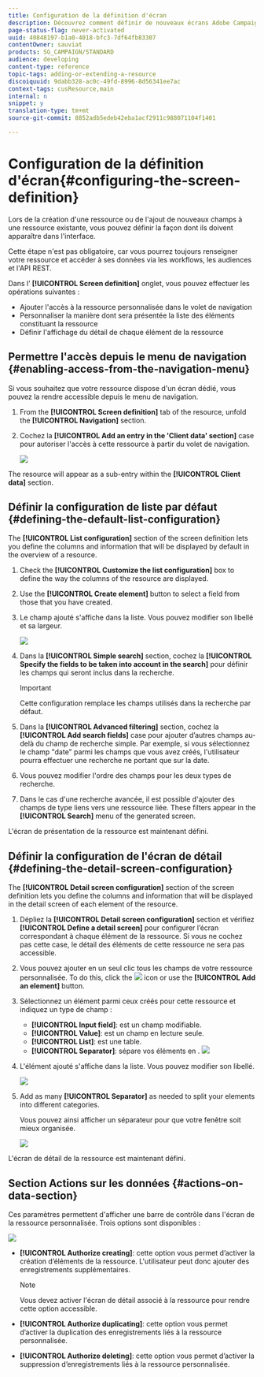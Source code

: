```yaml
---
title: Configuration de la définition d'écran
description: Découvrez comment définir de nouveaux écrans Adobe Campaign à partir de la structure des données des ressources.
page-status-flag: never-activated
uuid: 40848197-b1a0-4018-bfc3-7df64fb83307
contentOwner: sauviat
products: SG_CAMPAIGN/STANDARD
audience: developing
content-type: reference
topic-tags: adding-or-extending-a-resource
discoiquuid: 9dabb328-ac0c-49fd-8996-8d56341ee7ac
context-tags: cusResource,main
internal: n
snippet: y
translation-type: tm+mt
source-git-commit: 8852adb5edeb42eba1acf2911c988071104f1401

---
```



# Configuration de la définition d&#39;écran{#configuring-the-screen-definition}

Lors de la création d&#39;une ressource ou de l&#39;ajout de nouveaux champs à une ressource existante, vous pouvez définir la façon dont ils doivent apparaître dans l&#39;interface.

Cette étape n&#39;est pas obligatoire, car vous pourrez toujours renseigner votre ressource et accéder à ses données via les workflows, les audiences et l&#39;API REST.

Dans l’ **[!UICONTROL Screen definition]** onglet, vous pouvez effectuer les opérations suivantes :

* Ajouter l&#39;accès à la ressource personnalisée dans le volet de navigation
* Personnaliser la manière dont sera présentée la liste des éléments constituant la ressource
* Définir l&#39;affichage du détail de chaque élément de la ressource

## Permettre l&#39;accès depuis le menu de navigation {#enabling-access-from-the-navigation-menu}

Si vous souhaitez que votre ressource dispose d&#39;un écran dédié, vous pouvez la rendre accessible depuis le menu de navigation.

1. From the **[!UICONTROL Screen definition]** tab of the resource, unfold the **[!UICONTROL Navigation]** section.
1. Cochez la **[!UICONTROL Add an entry in the 'Client data' section]** case pour autoriser l&#39;accès à cette ressource à partir du volet de navigation.

   ![](assets/schema_extension_19.png)

The resource will appear as a sub-entry within the **[!UICONTROL Client data]** section.

## Définir la configuration de liste par défaut {#defining-the-default-list-configuration}

The **[!UICONTROL List configuration]** section of the screen definition lets you define the columns and information that will be displayed by default in the overview of a resource.

1. Check the **[!UICONTROL Customize the list configuration]** box to define the way the columns of the resource are displayed.
1. Use the **[!UICONTROL Create element]** button to select a field from those that you have created.
1. Le champ ajouté s&#39;affiche dans la liste. Vous pouvez modifier son libellé et sa largeur.

   ![](assets/schema_extension_20.png)

1. Dans la **[!UICONTROL Simple search]** section, cochez la **[!UICONTROL Specify the fields to be taken into account in the search]** pour définir les champs qui seront inclus dans la recherche.

   >[!IMPORTANT]
   >
   >Cette configuration remplace les champs utilisés dans la recherche par défaut.

1. Dans la **[!UICONTROL Advanced filtering]** section, cochez la **[!UICONTROL Add search fields]** case pour ajouter d’autres champs au-delà du champ de recherche simple. Par exemple, si vous sélectionnez le champ &quot;date&quot; parmi les champs que vous avez créés, l&#39;utilisateur pourra effectuer une recherche ne portant que sur la date.
1. Vous pouvez modifier l&#39;ordre des champs pour les deux types de recherche.
1. Dans le cas d&#39;une recherche avancée, il est possible d&#39;ajouter des champs de type liens vers une ressource liée. These filters appear in the **[!UICONTROL Search]** menu of the generated screen.

L&#39;écran de présentation de la ressource est maintenant défini.

## Définir la configuration de l&#39;écran de détail {#defining-the-detail-screen-configuration}

The **[!UICONTROL Detail screen configuration]** section of the screen definition lets you define the columns and information that will be displayed in the detail screen of each element of the resource.

1. Dépliez la **[!UICONTROL Detail screen configuration]** section et vérifiez **[!UICONTROL Define a detail screen]** pour configurer l’écran correspondant à chaque élément de la ressource. Si vous ne cochez pas cette case, le détail des éléments de cette ressource ne sera pas accessible.
1. Vous pouvez ajouter en un seul clic tous les champs de votre ressource personnalisée. To do this, click the ![](assets/addallfieldsicon.png) icon or use the **[!UICONTROL Add an element]** button.
1. Sélectionnez un élément parmi ceux créés pour cette ressource et indiquez un type de champ :

   * **[!UICONTROL Input field]**: est un champ modifiable.
   * **[!UICONTROL Value]**: est un champ en lecture seule.
   * **[!UICONTROL List]**: est une table.
   * **[!UICONTROL Separator]**: sépare vos éléments en .
   ![](assets/schema_extension_23.png)

1. L&#39;élément ajouté s&#39;affiche dans la liste. Vous pouvez modifier son libellé.

   ![](assets/schema_extension_22.png)

1. Add as many **[!UICONTROL Separator]** as needed to split your elements into different categories.

   Vous pouvez ainsi afficher un séparateur pour que votre fenêtre soit mieux organisée.

   ![](assets/schema_extension_25.png)

L&#39;écran de détail de la ressource est maintenant défini.

## Section Actions sur les données {#actions-on-data-section}

Ces paramètres permettent d&#39;afficher une barre de contrôle dans l&#39;écran de la ressource personnalisée. Trois options sont disponibles :

![](assets/schema_extension_actions.png)

* **[!UICONTROL Authorize creating]**: cette option vous permet d’activer la création d’éléments de la ressource. L&#39;utilisateur peut donc ajouter des enregistrements supplémentaires.

   >[!NOTE]
   >
   >Vous devez activer l&#39;écran de détail associé à la ressource pour rendre cette option accessible.

* **[!UICONTROL Authorize duplicating]**: cette option vous permet d’activer la duplication des enregistrements liés à la ressource personnalisée.
* **[!UICONTROL Authorize deleting]**: cette option vous permet d’activer la suppression d’enregistrements liés à la ressource personnalisée.
